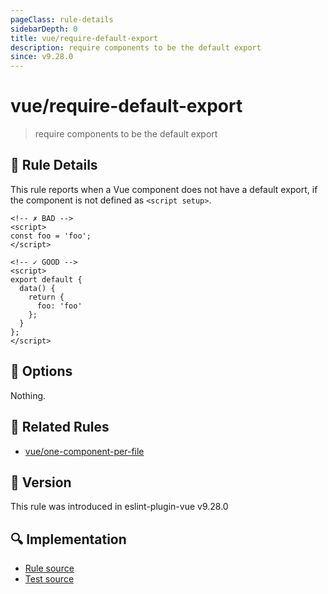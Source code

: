 ```yaml
---
pageClass: rule-details
sidebarDepth: 0
title: vue/require-default-export
description: require components to be the default export
since: v9.28.0
---
```


# vue/require-default-export

> require components to be the default export

## :book: Rule Details

This rule reports when a Vue component does not have a default export, if the component is not defined as `<script setup>`.

<eslint-code-block :rules="{'vue/require-default-export': ['error']}">

```vue
<!-- ✗ BAD -->
<script>
const foo = 'foo';
</script>
```

</eslint-code-block>

<eslint-code-block :rules="{'vue/require-default-export': ['error']}">

```vue
<!-- ✓ GOOD -->
<script>
export default {
  data() {
    return {
      foo: 'foo'
    };
  }
};
</script>
```

</eslint-code-block>

## :wrench: Options

Nothing.

## :couple: Related Rules

- [vue/one-component-per-file](https://github.com/vuejs/eslint-plugin-vue/tree/master/docs/rules/one-component-per-file.md)

## :rocket: Version

This rule was introduced in eslint-plugin-vue v9.28.0

## :mag: Implementation

- [Rule source](https://github.com/vuejs/eslint-plugin-vue/blob/master/lib/rules/require-default-export.js)
- [Test source](https://github.com/vuejs/eslint-plugin-vue/blob/master/tests/lib/rules/require-default-export.js)
